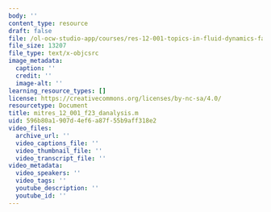 ```yaml
---
body: ''
content_type: resource
draft: false
file: /ol-ocw-studio-app/courses/res-12-001-topics-in-fluid-dynamics-fall-2023/mitres_12_001_f23_danalysis.m
file_size: 13207
file_type: text/x-objcsrc
image_metadata:
  caption: ''
  credit: ''
  image-alt: ''
learning_resource_types: []
license: https://creativecommons.org/licenses/by-nc-sa/4.0/
resourcetype: Document
title: mitres_12_001_f23_danalysis.m
uid: 596b80a1-907d-4ef6-a87f-55b9aff318e2
video_files:
  archive_url: ''
  video_captions_file: ''
  video_thumbnail_file: ''
  video_transcript_file: ''
video_metadata:
  video_speakers: ''
  video_tags: ''
  youtube_description: ''
  youtube_id: ''
---
```

